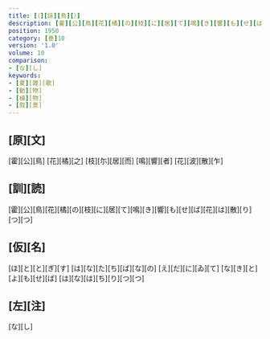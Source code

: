 ```yaml
---
title: [（][詠][鳥][）]
description: [霍][公][鳥][花][橘][の][枝][に][居][て][鳴][き][響][も][せ][ば][花][は][散][り][つ][つ]
position: 1950
category: [巻]10
version: '1.0'
volume: 10
comparison:
- [な][し]
keywords:
- [夏][雑][歌]
- [動][物]
- [植][物]
- [叙][景]
---
```


## [原][文]

[霍][公][鳥] [花][橘][之] [枝][尓][居][而] [鳴][響][者] [花][波][散][乍]

## [訓][読]

[霍][公][鳥][花][橘][の][枝][に][居][て][鳴][き][響][も][せ][ば][花][は][散][り][つ][つ]

## [仮][名]

[ほ][と][と][ぎ][す] [は][な][た][ち][ば][な][の] [え][だ][に][ゐ][て] [な][き][と][よ][も][せ][ば] [は][な][は][ち][り][つ][つ]

## [左][注]

[な][し]
